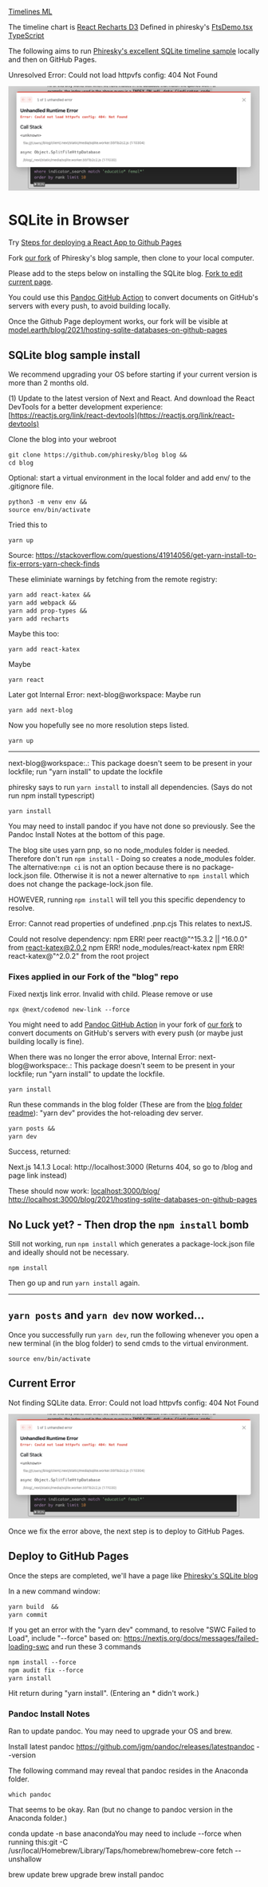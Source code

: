 [Timelines ML](../../) 

The timeline chart is [React Recharts D3](https://recharts.org/en-US/storybook)
Defined in phiresky's [FtsDemo.tsx TypeScript](https://github.com/phiresky/blog/blob/master/client/sqlite-httpvfs/FtsDemo.tsx)


The following aims to run [Phiresky's excellent SQLite timeline sample](https://phiresky.github.io/blog/2021/hosting-sqlite-databases-on-github-pages/) locally and then on GitHub Pages.

Unresolved Error: Could not load httpvfs config: 404 Not Found

![blog sqlite error](sqlite-404-error.png "Any ideas?")


# SQLite in Browser

Try [Steps for deploying a React App to Github Pages](https://gist.github.com/vre2h/da9db3733c238c174d13670fb77c1f1a)

Fork [our fork](https://github.com/ModelEarth/blog) of Phiresky's blog sample, then clone to your local computer.

Please add to the steps below on installing the SQLite blog. [Fork to edit current page](https://github.com/ModelEarth/data-pipeline/tree/main/timelines/sqlite/phiresky/).

You could use this [Pandoc GitHub Action](https://github.com/pandoc/pandoc-action-example) to convert documents on GitHub's servers with every push, to avoid building locally.

Once the Github Page deployment works, our fork will be visible at [model.earth/blog/2021/hosting-sqlite-databases-on-github-pages](https://model.earth/blog/2021/hosting-sqlite-databases-on-github-pages/)

## SQLite blog sample install

We recommend upgrading your OS before starting if your current version is more than 2 months old.

(1) Update to the latest version of Next and React.
And download the React DevTools for a better development experience:
[https://reactjs.org/link/react-devtools](https://reactjs.org/link/react-devtools)

Clone the blog into your webroot

	git clone https://github.com/phiresky/blog blog &&
	cd blog

<!--
	git clone https://github.com/modelearth/blog blog

This was probably un-done:
In our fork, Nextjs is migrated to the new version which uses RUST.
-->

Optional: start a virtual environment in the local folder and add env/ to the .gitignore file.

	python3 -m venv env &&
	source env/bin/activate


Tried this to

	yarn up

Source: https://stackoverflow.com/questions/41914056/get-yarn-install-to-fix-errors-yarn-check-finds

These eliminiate warnings by fetching from the remote registry:

	yarn add react-katex &&
	yarn add webpack &&
	yarn add prop-types &&
	yarn add recharts

Maybe this too:

	yarn add react-katex

Maybe

	yarn react

Later got
Internal Error: next-blog@workspace:
Maybe run

	yarn add next-blog

Now you hopefully see no more resolution steps listed.

	yarn up


<!--
Tried this, did not fix:

	yarn add react-katex

	npm list
	npm install


Install React and React Devtools (Skipped this March 7, but let's try upgrading in our fork)

	npm install next@latest react@latest react-dom@latest &&
	npm install -g react-devtools
-->
---

next-blog@workspace:.: This package doesn't seem to be present in your lockfile; run "yarn install" to update the lockfile

phiresky says to run `yarn install` to install all dependencies. (Says do not run npm install typescript)

	yarn install


You may need to install pandoc if you have not done so previously. See the Pandoc Install Notes at the bottom of this page.

The blog site uses yarn pnp, so no node_modules folder is needed.
Therefore don't run `npm install` - Doing so creates a node_modules folder.
The alternative:`npm ci` is not an option because there is no package-lock.json file.
Otherwise it is not a newer alternative to `npm install` which does not change the package-lock.json file.

HOWEVER, running `npm install` will tell you this specific dependency to resolve.

Error: Cannot read properties of undefined .pnp.cjs
This relates to nextJS.

Could not resolve dependency:
npm ERR! peer react@"^15.3.2 || ^16.0.0" from react-katex@2.0.2
npm ERR! node_modules/react-katex
npm ERR!   react-katex@"^2.0.2" from the root project

### Fixes applied in our Fork of the "blog" repo

Fixed nextjs link error.  Invalid <Link> with <a> child. Please remove <a> or use <Link legacyBehavior>

	npx @next/codemod new-link --force

You might need to add [Pandoc GitHub Action](https://github.com/pandoc/pandoc-action-example) in your fork of [our fork](https://github.com/ModelEarth/blog) to convert documents on GitHub's servers with every push (or maybe just building locally is fine).



When there was no longer the error above, Internal Error: next-blog@workspace:.: This package doesn't seem to be present in your lockfile; run "yarn install" to update the lockfile. <!-- `yarn up` did not work here. -->

	yarn install

Run these commands in the blog folder (These are from the [blog folder readme](https://github.com/phiresky/blog/)):
"yarn dev" provides the hot-reloading dev server.

	yarn posts &&
	yarn dev

Success, returned:

Next.js 14.1.3
Local: http://localhost:3000 (Returns 404, so go to /blog and page link instead)

These should now work:
[localhost:3000/blog/](http://localhost:3000/blog/)
[http://localhost:3000/blog/2021/hosting-sqlite-databases-on-github-pages](http://localhost:3000/blog/2021/hosting-sqlite-databases-on-github-pages/)


## No Luck yet? - Then drop the `npm install` bomb

Still not working, run `npm install` which generates a package-lock.json file and ideally should not be necessary.

	npm install	

Then go up and run `yarn install` again.

---

## `yarn posts` and `yarn dev` now worked...

Once you successfully run `yarn dev`, run the following whenever you open a new terminal (in the blog folder) to send cmds to the virtual environment.

	source env/bin/activate

## Current Error

Not finding SQLite data.
Error: Could not load httpvfs config: 404 Not Found

![blog sqlite error](sqlite-404-error.png "Any ideas?")

Once we fix the error above, the next step is to deploy to GitHub Pages. 



## Deploy to GitHub Pages

Once the steps are completed, we'll have a page like [Phiresky's SQLite blog](https://phiresky.github.io/blog/2021/hosting-sqlite-databases-on-github-pages/) 

In a new command window:

	yarn build  &&
	yarn commit



If you get an error with the "yarn dev" command, to resolve "SWC Failed to Load", include "--force" based on: https://nextjs.org/docs/messages/failed-loading-swc and run these 3 commands

	npm install --force
	npm audit fix --force
	yarn install

Hit return during "yarn install". (Entering an * didn't work.)

<!-- This is fixed now
5. Two errors  currently need to be resolved:

A. postprocess.sh Transformation error (Missing semicolon.
B. Transformation error (Topic reference is used, but the pipelineOperator plugin was not passed a "proposal": "hack" or "smart" option.
-->


### Pandoc Install Notes

Ran to update pandoc. You may need to upgrade your OS and brew.

Install latest pandoc
https://github.com/jgm/pandoc/releases/latestpandoc --version

The following command may reveal that pandoc resides in the Anaconda folder.

	which pandoc

That seems to be okay. Ran (but no change to pandoc version in the Anaconda folder.)

conda update -n base anacondaYou may need to include --force when running this:git -C /usr/local/Homebrew/Library/Taps/homebrew/homebrew-core fetch --unshallow

brew update
brew upgrade
brew install pandoc



